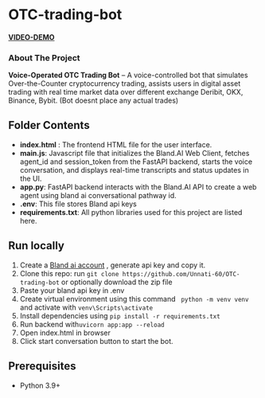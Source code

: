 # OTC-trading-bot
#### [VIDEO-DEMO](https://drive.google.com/file/d/19NlzNRXUIQxrUdDXjKgW-eJh4rabk1yJ/view?usp=sharing)

### About The Project

**Voice-Operated OTC Trading Bot** – A voice-controlled bot that simulates Over-the-Counter cryptocurrency trading, assists users in digital asset trading with real time market data over different exchange Deribit, OKX, Binance, Bybit. (Bot doesnt place any actual trades)

## Folder Contents
- **index.html** : The frontend HTML file for the user interface.
- **main.js**: Javascript file that initializes the Bland.AI Web Client, fetches agent_id and session_token from the FastAPI backend, starts the voice conversation, and displays real-time transcripts and status updates in the UI.
- **app.py**: FastAPI backend interacts with the Bland.AI API to create a web agent using bland ai conversational pathway id.
- **.env**: This file stores Bland api keys
- **requirements.txt**: All python libraries used for this project are listed here.


## Run locally
1. Create a [Bland ai account](https://www.bland.ai/) , generate api key and copy it.
2. Clone this repo: run `git clone https://github.com/Unnati-60/OTC-trading-bot` or optionally download the zip file
3. Paste your bland api key in .env
4. Create virtual environment using this command ` python -m venv venv` and activate with `venv\Scripts\activate`
5. Install dependencies using `pip install -r requirements.txt`
6. Run backend with`uvicorn app:app --reload`
7. Open index.html in browser 
8. Click start conversation button to start the bot.

## Prerequisites
- Python 3.9+
